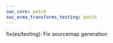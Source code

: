 ```yaml
---
swc_core: patch
swc_ecma_transforms_testing: patch
---
```


fix(es/testing): Fix sourcemap generation

